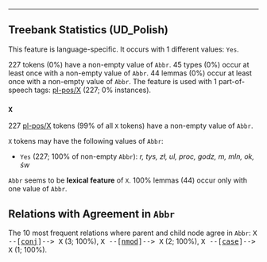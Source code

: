 

--------------------------------------------------------------------------------

## Treebank Statistics (UD_Polish)

This feature is language-specific.
It occurs with 1 different values: `Yes`.

227 tokens (0%) have a non-empty value of `Abbr`.
45 types (0%) occur at least once with a non-empty value of `Abbr`.
44 lemmas (0%) occur at least once with a non-empty value of `Abbr`.
The feature is used with 1 part-of-speech tags: [pl-pos/X]() (227; 0% instances).

### `X`

227 [pl-pos/X]() tokens (99% of all `X` tokens) have a non-empty value of `Abbr`.

`X` tokens may have the following values of `Abbr`:

* `Yes` (227; 100% of non-empty `Abbr`): <em>r, tys, zł, ul, proc, godz, m, mln, ok, św</em>

`Abbr` seems to be **lexical feature** of `X`. 100% lemmas (44) occur only with one value of `Abbr`.

## Relations with Agreement in `Abbr`

The 10 most frequent relations where parent and child node agree in `Abbr`:
<tt>X --[<a href="../dep/conj.html">conj</a>]--> X</tt> (3; 100%),
<tt>X --[<a href="../dep/nmod.html">nmod</a>]--> X</tt> (2; 100%),
<tt>X --[<a href="../dep/case.html">case</a>]--> X</tt> (1; 100%).

